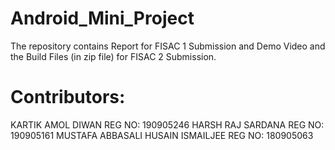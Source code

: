 # Android_Mini_Project

The repository contains Report for FISAC 1 Submission and Demo Video and the Build Files (in zip file) for FISAC 2 Submission.

# Contributors:

KARTIK AMOL DIWAN                 REG NO: 190905246 
HARSH RAJ SARDANA                 REG NO: 190905161 
MUSTAFA ABBASALI HUSAIN ISMAILJEE REG NO: 180905063
